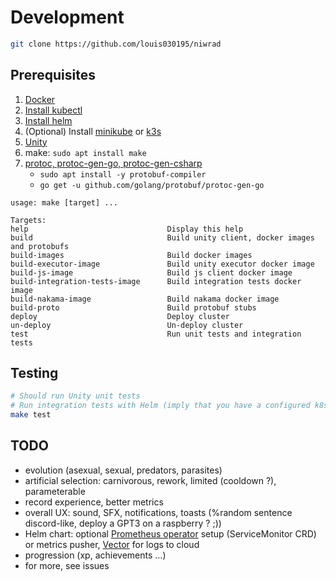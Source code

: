 # Development

```bash
git clone https://github.com/louis030195/niwrad
```

## Prerequisites

1. [Docker](https://www.docker.com)
2. [Install kubectl](https://kubernetes.io/docs/tasks/tools/install-kubectl/)
3. [Install helm](https://helm.sh/docs/intro/install/)
4. (Optional) Install [minikube](https://kubernetes.io/docs/tasks/tools/install-minikube/) or [k3s](https://k3s.io/)
5. [Unity](https://unity.com)
6. make: `sudo apt install make`
7. [protoc, protoc-gen-go, protoc-gen-csharp](https://github.com/protocolbuffers/protobuf)
    - `sudo apt install -y protobuf-compiler`
    - `go get -u github.com/golang/protobuf/protoc-gen-go`

```make
usage: make [target] ...

Targets:
help                               Display this help
build                              Build unity client, docker images and protobufs
build-images                       Build docker images
build-executor-image               Build unity executor docker image
build-js-image                     Build js client docker image
build-integration-tests-image      Build integration tests docker image
build-nakama-image                 Build nakama docker image
build-proto                        Build protobuf stubs
deploy                             Deploy cluster
un-deploy                          Un-deploy cluster
test                               Run unit tests and integration tests
```

## Testing

```bash
# Should run Unity unit tests
# Run integration tests with Helm (imply that you have a configured k8s/k3s cluster, Helm)
make test
```

## TODO

- evolution (asexual, sexual, predators, parasites)
- artificial selection: carnivorous, rework, limited (cooldown ?), parameterable
- record experience, better metrics
- overall UX: sound, SFX, notifications, toasts (%random sentence discord-like, deploy a GPT3 on a raspberry ? ;))
- Helm chart: optional [Prometheus operator](https://github.com/prometheus-community/helm-charts/tree/main/charts/kube-prometheus-stack) setup (ServiceMonitor CRD) or metrics pusher, [Vector](https://github.com/timberio/vector) for logs to cloud
- progression (xp, achievements ...)
- for more, see issues
